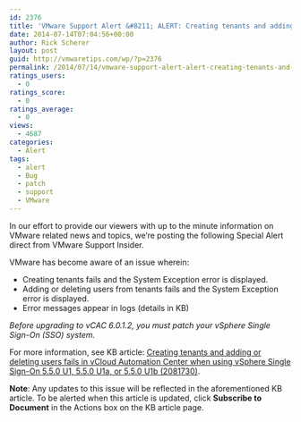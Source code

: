 ```yaml
---
id: 2376
title: 'VMware Support Alert &#8211; ALERT: Creating tenants and adding or deleting users fails in vCloud Automation Center when using vSphere SSO'
date: 2014-07-14T07:04:56+00:00
author: Rick Scherer
layout: post
guid: http://vmwaretips.com/wp/?p=2376
permalink: /2014/07/14/vmware-support-alert-alert-creating-tenants-and-adding-or-deleting-users-fails-in-vcloud-automation-center-when-using-vsphere-sso/
ratings_users:
  - 0
ratings_score:
  - 0
ratings_average:
  - 0
views:
  - 4687
categories:
  - Alert
tags:
  - alert
  - Bug
  - patch
  - support
  - VMware
---
```

In our effort to provide our viewers with up to the minute information on VMware related news and topics, we&#8217;re posting the following Special Alert direct from VMware Support Insider.

VMware has become aware of an issue wherein:

  * Creating tenants fails and the System Exception error is displayed.
  * Adding or deleting users from tenants fails and the System Exception error is displayed.
  * Error messages appear in logs (details in KB)

_Before upgrading to vCAC 6.0.1.2, you must patch your vSphere Single Sign-On (SSO) system._

For more information, see KB article: [Creating tenants and adding or deleting users fails in vCloud Automation Center when using vSphere Single Sign-On 5.5.0 U1, 5.5.0 U1a, or 5.5.0 U1b (2081730)](http://bit.ly/1nnQqif).
  
**Note**: Any updates to this issue will be reflected in the aforementioned KB article. To be alerted when this article is updated, click **Subscribe to Document** in the Actions box on the KB article page.

&nbsp;